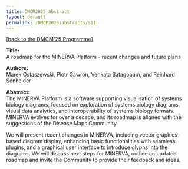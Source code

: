 ```yaml
---
title: DMCM2025 Abstract
layout: default
permalink: /DMCM2025/abstracts/s11
---
```


[[back to the DMCM'25 Programme]](https://disease-maps.io/DMCM2025/programme/)

**Title:** \
A roadmap for the MINERVA Platform - recent changes and future plans

**Authors:** \
Marek Ostaszewski, Piotr Gawron, Venkata Satagopam, and Reinhard Scnheider

**Abstract:** \
The MINERVA Platform is a software supporting visualisation of systems biology diagrams, focused on exploration of systems biology diagrams, visual data analytics, and interoperability of systems biology formats. MINERVA evolves for over a decade, and its roadmap is aligned with the suggestions of the Disease Maps Community. 

We will present recent changes in MINERVA, including vector graphics-based diagram display, enhancing basic functionalities with seamless plugins, and a graphical user interface to introduce glyphs into the diagrams. We will discuss next steps for MINERVA, outline an updated roadmap and invite the Community to provide their feedback and ideas.